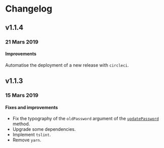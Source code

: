 # Changelog

## v1.1.4

### 21 Mars 2019

#### Improvements

Automatise the deployment of a new release with `circleci`.

## v1.1.3

### 15 Mars 2019

#### Fixes and improvements
- Fix the typography of the `oldPassword` argument of the [`updatePassword`](src/main/apiClient.ts) method.
- Upgrade some dependencies.
- Implement `tslint`.
- Remove `yarn`.
